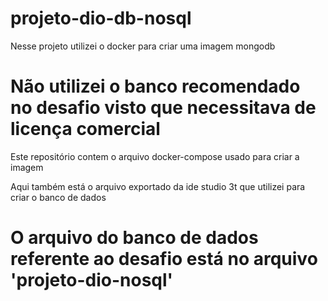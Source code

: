 # projeto-dio-db-nosql

Nesse projeto utilizei o docker para criar uma imagem mongodb
# Não utilizei o banco recomendado no desafio visto que necessitava de licença comercial

Este repositório contem o arquivo docker-compose usado para criar a imagem

Aqui também está o arquivo exportado da ide studio 3t que utilizei para criar o banco de dados

# O arquivo do banco de dados referente ao desafio está no arquivo 'projeto-dio-nosql'
